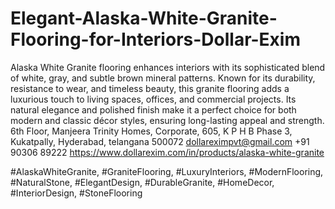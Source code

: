 # Elegant-Alaska-White-Granite-Flooring-for-Interiors-Dollar-Exim
Alaska White Granite flooring enhances interiors with its sophisticated blend of white, gray, and subtle brown mineral patterns. Known for its durability, resistance to wear, and timeless beauty, this granite flooring adds a luxurious touch to living spaces, offices, and commercial projects. Its natural elegance and polished finish make it a perfect choice for both modern and classic décor styles, ensuring long-lasting appeal and strength.
6th Floor, Manjeera Trinity Homes, Corporate, 605, K P H B Phase 3, Kukatpally, Hyderabad, telangana 500072
dollareximpvt@gmail.com
+91 90306 89222
https://www.dollarexim.com/in/products/alaska-white-granite

 #AlaskaWhiteGranite, #GraniteFlooring, #LuxuryInteriors, #ModernFlooring, #NaturalStone, #ElegantDesign, #DurableGranite, #HomeDecor, #InteriorDesign, #StoneFlooring

